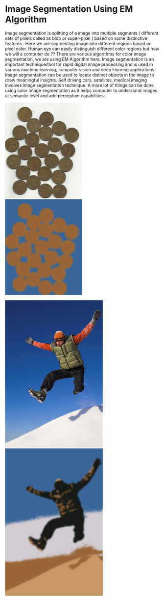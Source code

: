 # Image Segmentation Using EM Algorithm

Image segmentation is splitting of a image into multiple segments ( different sets of pixels
called as blob or super-pixel ) based on some distinctive features . Here we are segmenting
image into different regions based on pixel color. Human eye can easily distinguish different
color regions but how we will a computer do ?? There are various algorithms for color
image segmentation, we are using EM Algorithm here. Image segmentation is an important
technique/tool for rapid digital image processing and is used in various machine learning,
computer vision and deep learning applications.
Image segmentation can be used to locate distinct objects in the image to draw meaningful
insights. Self driving cars, satellites, medical imaging involves image segmentation technique.
A more lot of things can be done using color image segmentation as it helps computer
to understand images at semantic level and add perception capabilities.

![Input](Input/water_coins.png)
![2 segemnt output](Output/2_segments/water_coins/5.png)

![Input](Input/jump.png)
![5 segemnt output](Output/5_segments/jump/20.png)
